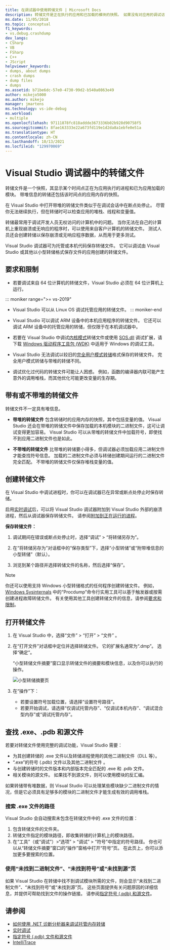 ```yaml
---
title: 在调试器中使用转储文件 | Microsoft Docs
description: 转储文件是正在执行的应用和已加载的模块的快照。 如果没有对应用的调试访问权限，请考虑创建转储文件。
ms.date: 11/05/2018
ms.topic: conceptual
f1_keywords:
- vs.debug.crashdump
dev_langs:
- CSharp
- VB
- FSharp
- C++
- JScript
helpviewer_keywords:
- dumps, about dumps
- crash dumps
- dump files
- dumps
ms.assetid: b71be6dc-57e0-4730-99d2-b540a0863e49
author: mikejo5000
ms.author: mikejo
manager: jmartens
ms.technology: vs-ide-debug
ms.workload:
- multiple
ms.openlocfilehash: 97111878fc818addde3673336b02b928d90758f5
ms.sourcegitcommit: 8fae163333e22a673fd119e1d2da8a1ebfe0e51a
ms.translationtype: HT
ms.contentlocale: zh-CN
ms.lasthandoff: 10/13/2021
ms.locfileid: "129970069"
---
```

# <a name="dump-files-in-the-visual-studio-debugger"></a>Visual Studio 调试器中的转储文件

<a name="BKMK_What_is_a_dump_file_"></a>转储文件是一个快照，其显示某个时间点正在为应用执行的进程和已为应用加载的模块。 带堆信息的转储还包括该时间点的应用内存的快照。

在 Visual Studio 中打开带堆的转储文件类似于在调试会话中在断点处停止。 尽管你无法继续执行，但在转储时可以检查应用的堆栈、线程和变量值。

转储最常用于调试开发人员无权访问的计算机中的问题。 当你无法在自己的计算机上重现崩溃或无响应的程序时，可以使用来自客户计算机的转储文件。 测试人员还会创建转储以保存崩溃或无响应程序数据，从而用于更多测试。

Visual Studio 调试器可为托管或本机代码保存转储文件。 它可以调试由 Visual Studio 或其他以小型转储格式保存文件的应用创建的转储文件。

## <a name="requirements-and-limitations"></a><a name="BKMK_Requirements_and_limitations"></a>要求和限制

- 若要调试来自 64 位计算机的转储文件，Visual Studio 必须在 64 位计算机上运行。

::: moniker range=">= vs-2019"
- Visual Studio 可以从 Linux OS 调试托管应用的转储文件。 
::: moniker-end

- Visual Studio 可以调试 ARM 设备中的本机应用程序的转储文件。 它还可以调试 ARM 设备中的托管应用的转储，但仅限于在本机调试器中。

- 若要在 Visual Studio 中调试[内核模式](/windows-hardware/drivers/debugger/kernel-mode-dump-files)转储文件或使用 [SOS.dll](/dotnet/framework/tools/sos-dll-sos-debugging-extension) 调试扩展，请下载 [Windows 驱动程序工具包 (WDK)](/windows-hardware/drivers/download-the-wdk) 中适用于 Windows 的调试工具。

- Visual Studio 无法调试以较旧的[完全用户模式转储](/windows/desktop/wer/collecting-user-mode-dumps)格式保存的转储文件。 完全用户模式转储与带堆的转储不同。

- 调试优化过代码的转储文件可能让人困惑。 例如，函数的编译器内联可能产生意外的调用堆栈，而其他优化可能更改变量的生存期。

## <a name="dump-files-with-or-without-heaps"></a><a name="BKMK_Dump_files__with_or_without_heaps"></a>带有或不带堆的转储文件

转储文件不一定具有堆信息。

- **带堆的转储文件** 包含转储时的应用内存的快照，其中包括变量的值。 Visual Studio 还会在带堆的转储文件中保存加载的本机模块的二进制文件，这可让调试变得更加容易。 Visual Studio 可以从带堆的转储文件中加载符号，即使找不到应用二进制文件也是如此。

- **不带堆的转储文件** 比带堆的转储要小得多，但调试器必须加载应用二进制文件才能查找符号信息。 加载的二进制文件必须与转储创建期间运行的二进制文件完全匹配。 不带堆的转储文件仅保存堆栈变量的值。

## <a name="create-a-dump-file"></a><a name="BKMK_Create_a_dump_file"></a>创建转储文件

在 Visual Studio 中调试进程时，你可以在调试器已在异常或断点处停止时保存转储。

启用[实时调试](../debugger/just-in-time-debugging-in-visual-studio.md)后，可以将 Visual Studio 调试器附加到 Visual Studio 外部的崩溃进程，然后从调试器保存转储文件。 请参阅[附加到正在运行的进程](../debugger/attach-to-running-processes-with-the-visual-studio-debugger.md)。

**保存转储文件：**

1. 调试期间在错误或断点处停止时，选择“调试” > “将转储另存为”。

1. 在“将转储另存为”对话框中的“保存类型”下，选择“小型转储”或“附带堆信息的小型转储”（默认）。

1. 浏览到某个路径并选择转储文件的名称，然后选择“保存”。

>[!NOTE]
>你还可以使用支持 Windows 小型转储格式的任何程序创建转储文件。 例如，[Windows Sysinternals](/sysinternals/) 中的“Procdump”命令行实用工具可以基于触发器或按需创建进程故障转储文件。 有关使用其他工具创建转储文件的信息，请参阅[要求和限制](../debugger/using-dump-files.md#BKMK_Requirements_and_limitations)。

## <a name="open-a-dump-file"></a><a name="BKMK_Open_a_dump_file"></a>打开转储文件

1. 在 Visual Studio 中，选择“文件” > “打开” > “文件”  。

1. 在“打开文件”对话框中定位并选择转储文件。 它的扩展名通常为“.dmp”。 选择“确定”。

   “小型转储文件摘要”窗口显示转储文件的摘要和模块信息，以及你可以执行的操作。

   ![小型转储摘要页](../debugger/media/dbg_dump_summarypage.png "小型转储摘要页")

1. 在“操作”下：
   - 若要设置符号加载位置，请选择“设置符号路径”。
   - 若要开始调试，请选择“仅调试托管内存”、“仅调试本机内存”、“调试混合型内存”或“调试托管内存”。

## <a name="find-exe-pdb-and-source-files"></a><a name="BKMK_Find_binaries__symbol___pdb__files__and_source_files"></a>查找 .exe、.pdb 和源文件

若要对转储文件使用完整的调试功能，Visual Studio 需要：

- 为其创建转储的 .exe 文件以及转储进程使用的其他二进制文件（DLL 等）。
- “.exe”的符号 (.pdb) 文件以及其他二进制文件 。
- 与创建转储时的文件版本和内部版本完全匹配的 .exe 和 .pdb 文件。
- 相关模块的源文件。 如果找不到源文件，则可以使用模块的反汇编。

如果转储带有堆数据，则 Visual Studio 可以处理某些模块缺少二进制文件的情况，但是它必须具有足够多的模块的二进制文件才能生成有效的调用堆栈。

### <a name="search-paths-for-exe-files"></a>搜索 .exe 文件的路径

Visual Studio 会自动搜索未包含在转储文件中的 .exe 文件的位置：

1. 包含转储文件的文件夹。
2. 转储文件指定的模块路径，即收集转储的计算机上的模块路径。
3. 在“工具”（或“调试”）>“选项” > “调试” > “符号”中指定的符号路径。 你也可以从“转储文件摘要”窗口的“操作”窗格中打开“符号”页。 在此页上，你可以添加更多要搜索的位置。

### <a name="use-the-no-binary-no-symbols-or-no-source-found-pages"></a>使用“未找到二进制文件”、“未找到符号”或“未找到源”页

如果 Visual Studio 在转储中找不到调试模块所需的文件，则会显示“未找到二进制文件”、“未找到符号”或“未找到源”页。 这些页面提供有关问题原因的详细信息，并提供可帮助找到文件的操作链接。 请参阅[指定符号 (.pdb) 和源文件](../debugger/specify-symbol-dot-pdb-and-source-files-in-the-visual-studio-debugger.md)。

## <a name="see-also"></a>请参阅

- [如何使用 .NET 诊断分析器来调试托管内存转储](../debugger/how-to-debug-managed-memory-dump.md)
- [实时调试](../debugger/just-in-time-debugging-in-visual-studio.md)
- [指定符号 (.pdb) 文件和源文件](../debugger/specify-symbol-dot-pdb-and-source-files-in-the-visual-studio-debugger.md)
- [IntelliTrace](../debugger/intellitrace.md)
